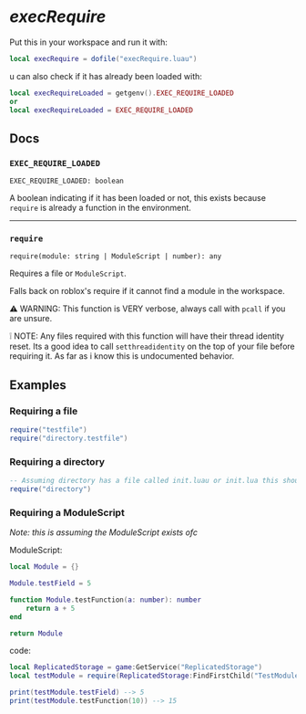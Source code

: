 # *execRequire*

Put this in your workspace and run it with:

```lua
local execRequire = dofile("execRequire.luau")
```

u can also check if it has already been loaded with:
```lua
local execRequireLoaded = getgenv().EXEC_REQUIRE_LOADED
or
local execRequireLoaded = EXEC_REQUIRE_LOADED
```

## Docs

### `EXEC_REQUIRE_LOADED`

`EXEC_REQUIRE_LOADED: boolean`

A boolean indicating if it has been loaded or not, this exists because `require` is already a function in the environment.

---

### `require`

`require(module: string | ModuleScript | number): any`

Requires a file or `ModuleScript`.

Falls back on roblox's require if it cannot find a module in the workspace.

⚠ WARNING: This function is VERY verbose, always call with `pcall` if you are unsure.

❕ NOTE: Any files required with this function will have their thread identity reset. Its a good idea to call `setthreadidentity` on the top of your file before requiring it. As far as i know this is undocumented behavior.

## Examples

### Requiring a file

```lua
require("testfile")
require("directory.testfile")
```

### Requiring a directory

```lua
-- Assuming directory has a file called init.luau or init.lua this should require
require("directory")
```

### Requiring a ModuleScript

*Note: this is assuming the ModuleScript exists ofc*

ModuleScript:
```lua
local Module = {}

Module.testField = 5

function Module.testFunction(a: number): number
	return a + 5
end

return Module
```


code:
```lua
local ReplicatedStorage = game:GetService("ReplicatedStorage")
local testModule = require(ReplicatedStorage:FindFirstChild("TestModuleScript"))

print(testModule.testField) --> 5
print(testModule.testFunction(10)) --> 15
```